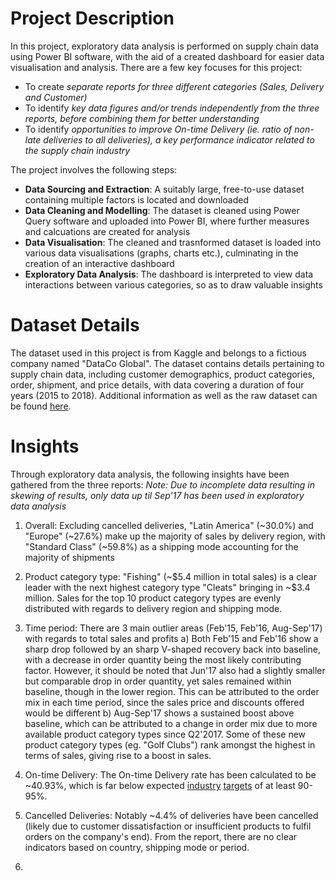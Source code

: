 # Project Description
In this project, exploratory data analysis is performed on supply chain data using Power BI software, with the aid of a created dashboard for easier data visualisation and analysis. There are a few key focuses for this project:
* To create *separate reports for three different categories (Sales, Delivery and Customer)*
* To identify *key data figures and/or trends independently from the three reports, before combining them for better understanding*
* To identify *opportunities to improve On-time Delivery (ie. ratio of non-late deliveries to all deliveries), a key performance indicator related to the supply chain industry*

The project involves the following steps:
* **Data Sourcing and Extraction**: A suitably large, free-to-use dataset containing multiple factors is located and downloaded
* **Data Cleaning and Modelling**: The dataset is cleaned using Power Query software and uploaded into Power BI, where further measures and calcuations are created for analysis
* **Data Visualisation**: The cleaned and trasnformed dataset is loaded into various data visualisations (graphs, charts etc.), culminating in the creation of an interactive dashboard
* **Exploratory Data Analysis**: The dashboard is interpreted to view data interactions between various categories, so as to draw valuable insights 
# Dataset Details
The dataset used in this project is from Kaggle and belongs to a fictious company named "DataCo Global". The dataset contains details pertaining to supply chain data, including customer demographics, product categories, order, shipment, and price details, with data covering a duration of four years (2015 to 2018). Additional information as well as the raw dataset can be found [here](https://www.kaggle.com/datasets/shashwatwork/dataco-smart-supply-chain-for-big-data-analysis).
# Insights
Through exploratory data analysis, the following insights have been gathered from the three reports:
*Note: Due to incomplete data resulting in skewing of results, only data up til Sep'17 has been used in exploratory data analysis*

1. Overall: Excluding cancelled deliveries, "Latin America" (~30.0%) and "Europe" (~27.6%) make up the majority of sales by delivery region, with "Standard Class" (~59.8%) as a shipping mode accounting for the majority of shipments

2. Product category type: "Fishing" (~$5.4 million in total sales) is a clear leader with the next highest category type "Cleats" bringing in ~$3.4 million. Sales for the top 10 product category types are evenly distributed with regards to delivery region and shipping mode.

3. Time period: There are 3 main outlier areas (Feb'15, Feb'16, Aug-Sep'17) with regards to total sales and profits
a) Both Feb'15 and Feb'16 show a sharp drop followed by an sharp V-shaped recovery back into baseline, with a decrease in order quantity being the most likely contributing factor. However, it should be noted that Jun'17 also had a slightly smaller but comparable drop in order quantity, yet sales remained within baseline, though in the lower region. This can be attributed to the order mix in each time period, since the sales price and discounts offered would be different
b) Aug-Sep'17 shows a sustained boost above baseline, which can be attributed to a change in order mix due to more available product category types since Q2'2017. Some of these new product category types (eg. "Golf Clubs") rank amongst the highest in terms of sales, giving rise to a boost in sales.

5. On-time Delivery: The On-time Delivery rate has been calculated to be ~40.93%, which is far below expected [industry](https://xcelpros.com/on-time-delivery-in-operations-part-1/) [targets](https://elogii.com/blog/on-time-delivery/#:~:text=A%20good%20on%20time%20delivery,goals%20based%20on%20current%20performance.) of at least 90-95%.

6. Cancelled Deliveries: Notably ~4.4% of deliveries have been cancelled (likely due to customer dissatisfaction or insufficient products to fulfil orders on the company's end). From the report, there are no clear indicators based on country, shipping mode or period.

7. 



